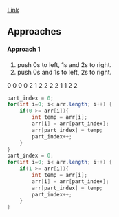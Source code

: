 [Link](https://www.geeksforgeeks.org/sort-an-array-of-0s-1s-and-2s/)

## Approaches
#### Approach 1
1) push 0s to left, 1s and 2s to right.
2) push 0s and 1s to left, 2s to right.

0 0 0 0 2 1 2 2 2 2 1 1 2 2
```java
part_index = 0;
for(int i=0; i< arr.length; i++) {
	if(0 >= arr[i]){
		int temp = arr[i];
		arr[i] = arr[part_index];
		arr[part_index] = temp;
		part_index++;
	}
}
part_index = 0;
for(int i=0; i< arr.length; i++) {
	if(1 >= arr[i]){
		int temp = arr[i];
		arr[i] = arr[part_index];
		arr[part_index] = temp;
		part_index++;
	}
}
```